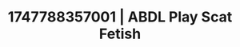 ---
categories:
- Passionate kisses
- Erotic oil massage
- Queer kinks
- Giantess fetish
- Virtual intimacy
image: /assets/images/1747788357001.jpg
layout: post
seo:
  description: Featured content with premium ABDL Play, Scat Fetish. HD images available.
  keywords: ABDL Play, Scat Fetish
  og_image: /assets/images/1747788357001.jpg
  schema_type: VisualArtwork
tags:
- ABDL Play
- Scat Fetish
- '#1747788357001'
title: 1747788357001 | ABDL Play Scat Fetish
---